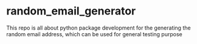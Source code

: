 # random_email_generator
This repo is all about python package development for the generating the random email address, which can be used for general testing purpose
